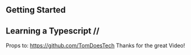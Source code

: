 ## Getting Started

## Learning a Typescript // 

Props to: 
https://github.com/TomDoesTech
Thanks for the great Video!